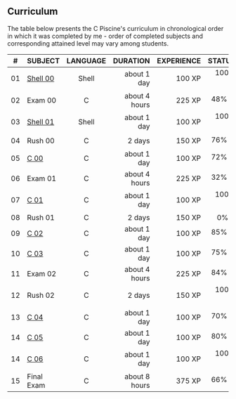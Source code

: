## Curriculum

The table below presents the C Piscine's curriculum in chronological order in which it was completed by me - order of completed subjects and corresponding attained level may vary among students.

|#	|SUBJECT							|LANGUAGE	|DURATION		|EXPERIENCE	|STATUS						|
|:-:|:--								|:-:		|--:			|--:		|--:						|
|01	|[Shell 00](./Shell_00)	|Shell		|about 1 day	|100 XP		|100% :heavy_check_mark:	|
|02	|Exam 00							|C			|about 4 hours	|225 XP		|48% :heavy_check_mark:		|
|03	|[Shell 01](./Shell_01)	|Shell		|about 1 day	|100 XP		|100% :heavy_check_mark:	|
|04	|Rush 00	|C			|2 days			|150 XP		|76% :heavy_check_mark:	|
|05	|[C 00](./C_00)			|C			|about 1 day	|100 XP		|72% :heavy_check_mark:	|
|06	|Exam 01							|C			|about 4 hours	|225 XP		|32% :heavy_check_mark:		|
|07	|[C 01](./C_01)			|C			|about 1 day	|100 XP		|100% :heavy_check_mark:	|
|08	|Rush 01		|C			|2 days			|150 XP		|0% :x:						|
|09	|[C 02](./C_02)			|C			|about 1 day	|100 XP		|85% :heavy_check_mark:		|
|10	|[C 03](./C_03)			|C			|about 1 day	|100 XP		|75% :heavy_check_mark:	|
|11	|Exam 02							|C			|about 4 hours	|225 XP		|84% :heavy_check_mark:		|
|12	|Rush 02		|C			|2 days			|150 XP		|100% :heavy_check_mark:		|
|13	|[C 04](./C_04)			|C			|about 1 day	|100 XP		|70% :heavy_check_mark:	|
|14	|[C 05](./C_05)			|C			|about 1 day	|100 XP		|80% :heavy_check_mark:	|
|14	|[C 06](./C_06)			|C			|about 1 day	|100 XP		|100% :heavy_check_mark:	|
|15	|Final Exam							|C			|about 8 hours	|375 XP		|66% :heavy_check_mark:		|
